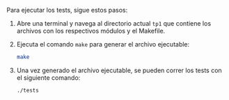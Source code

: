 Para ejecutar los tests, sigue estos pasos:

1. Abre una terminal y navega al directorio actual ```tp1``` que contiene los archivos con los respectivos módulos y el Makefile.

2. Ejecuta el comando `make` para generar el archivo ejecutable:
    ```bash
    make
    ```

3. Una vez generado el archivo ejecutable, se pueden correr los tests con el siguiente comando:
    ```bash
    ./tests
    ```

